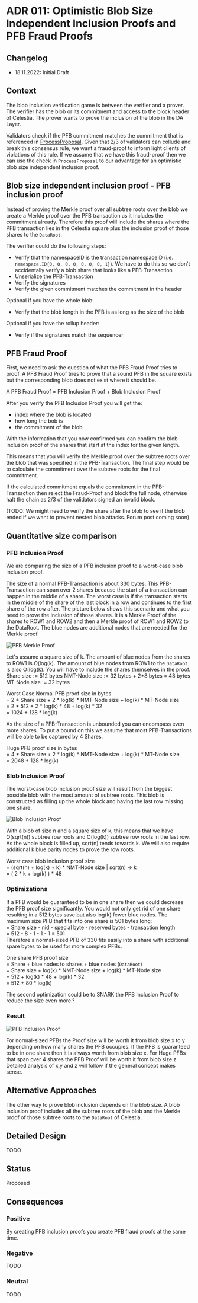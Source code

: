 # ADR 011: Optimistic Blob Size Independent Inclusion Proofs and PFB Fraud Proofs

## Changelog

- 18.11.2022: Initial Draft

## Context

The blob inclusion verification game is between the verifier and a prover. The verifier has the blob or its commitment and access to the block header of Celestia. The prover wants to prove the inclusion of the blob in the DA Layer.

Validators check if the PFB commitment matches the commitment that is referenced in [ProcessProposal](https://github.com/celestiaorg/celestia-app/blob/3473000a9ff04fccfbba83929711fe11643b782c/app/process_proposal.go#L113). Given that 2/3 of validators can collude and break this consensus rule, we want a fraud-proof to inform light clients of violations of this rule. If we assume that we have this fraud-proof then we can use the check in `ProcessProposal` to our advantage for an optimistic blob size independent inclusion proof.

## Blob size independent inclusion proof - PFB inclusion proof

Instead of proving the Merkle proof over all subtree roots over the blob we create a Merkle proof over the PFB transaction as it includes the commitment already. Therefore this proof will include the shares where the PFB transaction lies in the Celestia square plus the inclusion proof of those shares to the `DataRoot`.

The verifier could do the following steps:

- Verify that the namespaceID is the transaction namespaceID (i.e. `namespace.ID{0, 0, 0, 0, 0, 0, 0, 1}`). We have to do this so we don't accidentally verify a blob share that looks like a PFB-Transaction
- Unserialize the PFB-Transaction
- Verify the signatures
- Verify the given commitment matches the commitment in the header

Optional if you have the whole blob:

- Verify that the blob length in the PFB is as long as the size of the blob

Optional if you have the rollup header:

- Verify if the signatures match the sequencer

## PFB Fraud Proof

First, we need to ask the question of what the PFB Fraud Proof tries to proof. A PFB Fraud Proof tries to prove that a sound PFB in the square exists but the corresponding blob does not exist where it should be.

A PFB Fraud Proof = PFB Inclusion Proof + Blob Inclusion Proof

After you verify the PFB Inclusion Proof you will get the:

- index where the blob is located
- how long the bob is
- the commitment of the blob

With the information that you now confirmed you can confirm the blob inclusion proof of the shares that start at the index for the given length.

This means that you will verify the Merkle proof over the subtree roots over the blob that was specified in the PFB-Transaction. The final step would be to calculate the commitment over the subtree roots for the final commitment.

If the calculated commitment equals the commitment in the PFB-Transaction then reject the Fraud-Proof and block the full node, otherwise halt the chain as 2/3 of the validators signed an invalid block.

(TODO: We might need to verify the share after the blob to see if the blob ended if we want to prevent nested blob attacks. Forum post coming soon)

## Quantitative size comparison

### PFB Inclusion Proof

We are comparing the size of a PFB inclusion proof to a worst-case blob inclusion proof.

The size of a normal PFB-Transaction is about 330 bytes. This PFB-Transaction can span over 2 shares because the start of a transaction can happen in the middle of a share. The worst case is if the transaction starts in the middle of the share of the last block in a row and continues to the first share of the row after. The picture below shows this scenario and what you need to prove the inclusion of those shares. It is a Merkle Proof of the shares to ROW1 and ROW2 and then a Merkle proof of ROW1 and ROW2 to the DataRoot. The blue nodes are additional nodes that are needed for the Merkle proof.

![PFB Merkle Proof](./assets/pfd-merkle-proof.png)

Let's assume a square size of k. The amount of blue nodes from the shares to ROW1 is O(log(k). The amount of blue nodes from ROW1 to the `DataRoot` is also O(log(k). You will have to include the shares themselves in the proof.
Share size := 512 bytes
NMT-Node size := 32 bytes + 2\*8 bytes = 48 bytes
MT-Node size := 32 bytes

Worst Case Normal PFB proof size in bytes  
= 2 \* Share size + 2 \* log(k) \* NMT-Node size + log(k) \* MT-Node size  
= 2 \* 512 + 2 \* log(k) \* 48 + log(k) \* 32  
= 1024 + 128 \* log(k)  

As the size of a PFB-Transaction is unbounded you can encompass even more shares. To put a bound on this we assume that most PFB-Transactions will be able to be captured by 4 Shares.

Huge PFB proof size in bytes  
= 4 \* Share size + 2 \* log(k) \* NMT-Node size + log(k) \* MT-Node size  
= 2048 + 128 \* log(k)

### Blob Inclusion Proof

The worst-case blob inclusion proof size will result from the biggest possible blob with the most amount of subtree roots. This blob is constructed as filling up the whole block and having the last row missing one share.

![Blob Inclusion Proof](./assets/blob-merkle-proof.png)

With a blob of size n and a square size of k, this means that we have O(sqrt(n)) subtree row roots and O(log(k)) subtree row roots in the last row. As the whole block is filled up, sqrt(n) tends towards k. We will also require additional k blue parity nodes to prove the row roots.

Worst case blob inclusion proof size  
= (sqrt(n) + log(k) + k) \* NMT-Node size     | sqrt(n) => k  
= ( 2 \* k + log(k) ) \* 48

### Optimizations

If a PFB would be guaranteed to be in one share then we could decrease the PFB proof size significantly. You would not only get rid of one share resulting in a 512 bytes save but also log(k) fewer blue nodes. The maximum size PFB that fits into one share is 501 bytes long:  
= Share size - nid - special byte - reserved bytes - transaction length  
= 512 - 8 - 1 - 1 - 1 = 501  
Therefore a normal-sized PFB of 330 fits easily into a share with additional spare bytes to be used for more complex PFBs.

One share PFB proof size  
= Share + blue nodes to shares + blue nodes (`DataRoot`)  
= Share size + log(k) \* NMT-Node size + log(k) \* MT-Node size  
= 512 + log(k) \* 48 + log(k) \* 32  
= 512 + 80 \* log(k)

The second optimization could be to SNARK the PFB Inclusion Proof to reduce the size even more.?

### Result

![PFB Inclusion Proof](./assets/pfb-proof-size-result.png)

For normal-sized PFBs the Proof size will be worth it from blob size x to y depending on how many shares the PFB occupies.
If the PFB is guaranteed to be in one share then it is always worth from blob size x.
For Huge PFBs that span over 4 shares the PFB Proof will be worth it from blob size z.
Detailed analysis of x,y and z will follow if the general concept makes sense.

## Alternative Approaches

The other way to prove blob inclusion depends on the blob size. A blob inclusion proof includes all the subtree roots of the blob and the Merkle proof of those subtree roots to the `DataRoot` of Celestia.

## Detailed Design

TODO

## Status

Proposed

## Consequences

### Positive

By creating PFB inclusion proofs you create PFB fraud proofs at the same time.

### Negative

TODO

### Neutral

TODO
